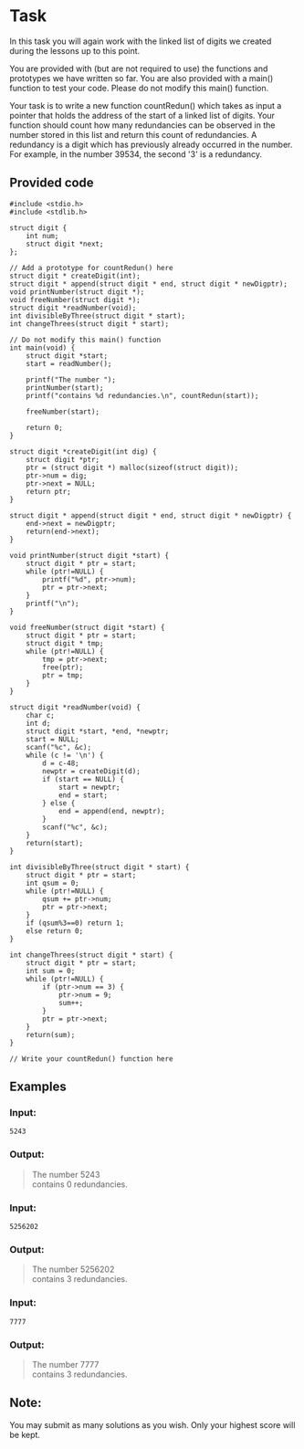 # Task

In this task you will again work with the linked list of digits we created during the lessons up to this point. 

You are provided with (but are not required to use) the functions and prototypes we have written so far. You are also provided with a main() function to test your code. Please do not modify this main() function.

Your task is to write a new function countRedun() which takes as input a pointer that holds the address of the start of a linked list of digits. Your function should count how many redundancies can be observed in the number stored in this list and return this count of redundancies. A redundancy is a digit which has previously already occurred in the number. For example, in the number 39534, the second '3' is a redundancy.

## Provided code

```
#include <stdio.h>
#include <stdlib.h>

struct digit {
    int num;
    struct digit *next;
};

// Add a prototype for countRedun() here
struct digit * createDigit(int);
struct digit * append(struct digit * end, struct digit * newDigptr);
void printNumber(struct digit *);
void freeNumber(struct digit *);
struct digit *readNumber(void);
int divisibleByThree(struct digit * start);
int changeThrees(struct digit * start);

// Do not modify this main() function
int main(void) {
    struct digit *start;
    start = readNumber();

    printf("The number ");
    printNumber(start);
    printf("contains %d redundancies.\n", countRedun(start));

    freeNumber(start);

    return 0;
}

struct digit *createDigit(int dig) {
    struct digit *ptr;
    ptr = (struct digit *) malloc(sizeof(struct digit));
    ptr->num = dig;
    ptr->next = NULL;
    return ptr;
}

struct digit * append(struct digit * end, struct digit * newDigptr) {
    end->next = newDigptr;
    return(end->next);
}

void printNumber(struct digit *start) {
    struct digit * ptr = start;
    while (ptr!=NULL) {
        printf("%d", ptr->num);
        ptr = ptr->next;
    }
    printf("\n");
}

void freeNumber(struct digit *start) {
    struct digit * ptr = start;
    struct digit * tmp;
    while (ptr!=NULL) {
        tmp = ptr->next;
        free(ptr);
        ptr = tmp;
    }
}

struct digit *readNumber(void) {
    char c;
    int d;
    struct digit *start, *end, *newptr;
    start = NULL;
    scanf("%c", &c);
    while (c != '\n') {
        d = c-48;
        newptr = createDigit(d);
        if (start == NULL) {
            start = newptr;
            end = start;
        } else {
            end = append(end, newptr);
        }
        scanf("%c", &c);
    }
    return(start);
}

int divisibleByThree(struct digit * start) {
    struct digit * ptr = start;
    int qsum = 0;
    while (ptr!=NULL) {
        qsum += ptr->num;
        ptr = ptr->next;
    }
    if (qsum%3==0) return 1;
    else return 0;
}

int changeThrees(struct digit * start) {
    struct digit * ptr = start;
    int sum = 0;
    while (ptr!=NULL) {
        if (ptr->num == 3) {
            ptr->num = 9;
            sum++;
        }
        ptr = ptr->next;
    }
    return(sum);
}

// Write your countRedun() function here

```

## Examples

### Input: 
```
5243
```

### Output: 

>The number 5243\
>contains 0 redundancies.

### Input: 
```
5256202
```

### Output: 

>The number 5256202\
>contains 3 redundancies.

### Input: 
```
7777
```
### Output: 

>The number 7777\
>contains 3 redundancies.

## Note:

You may submit as many solutions as you wish. Only your highest score will be kept.